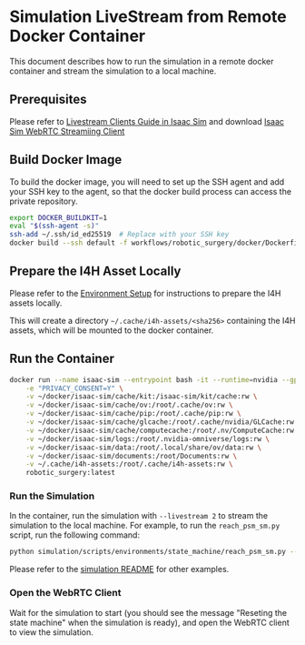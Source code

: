 # Simulation LiveStream from Remote Docker Container

This document describes how to run the simulation in a remote docker container and stream the simulation to a local machine.

## Prerequisites

Please refer to [Livestream Clients Guide in Isaac Sim](https://docs.isaacsim.omniverse.nvidia.com/latest/installation/manual_livestream_clients.html#isaac-sim-short-webrtc-streaming-client) and download [Isaac Sim WebRTC Streamiing Client](https://docs.isaacsim.omniverse.nvidia.com/latest/installation/download.html#isaac-sim-latest-release)

## Build Docker Image

To build the docker image, you will need to set up the SSH agent and add your SSH key to the agent, so that the docker build process can access the private repository.

```bash
export DOCKER_BUILDKIT=1
eval "$(ssh-agent -s)"
ssh-add ~/.ssh/id_ed25519  # Replace with your SSH key
docker build --ssh default -f workflows/robotic_surgery/docker/Dockerfile -t robotic_surgery:latest .
```

## Prepare the I4H Asset Locally

Please refer to the [Environment Setup](../../README.md#environment-setup) for instructions to prepare the I4H assets locally.

This will create a directory `~/.cache/i4h-assets/<sha256>` containing the I4H assets, which will be mounted to the docker container.

## Run the Container

```bash
docker run --name isaac-sim --entrypoint bash -it --runtime=nvidia --gpus all -e "ACCEPT_EULA=Y" --rm --network=host \
    -e "PRIVACY_CONSENT=Y" \
    -v ~/docker/isaac-sim/cache/kit:/isaac-sim/kit/cache:rw \
    -v ~/docker/isaac-sim/cache/ov:/root/.cache/ov:rw \
    -v ~/docker/isaac-sim/cache/pip:/root/.cache/pip:rw \
    -v ~/docker/isaac-sim/cache/glcache:/root/.cache/nvidia/GLCache:rw \
    -v ~/docker/isaac-sim/cache/computecache:/root/.nv/ComputeCache:rw \
    -v ~/docker/isaac-sim/logs:/root/.nvidia-omniverse/logs:rw \
    -v ~/docker/isaac-sim/data:/root/.local/share/ov/data:rw \
    -v ~/docker/isaac-sim/documents:/root/Documents:rw \
    -v ~/.cache/i4h-assets:/root/.cache/i4h-assets:rw \
    robotic_surgery:latest
```

### Run the Simulation

In the container, run the simulation with `--livestream 2` to stream the simulation to the local machine. For example, to run the `reach_psm_sm.py` script, run the following command:

```bash
python simulation/scripts/environments/state_machine/reach_psm_sm.py --livestream 2
```

Please refer to the [simulation README](../scripts/simulation/README.md) for other examples.


### Open the WebRTC Client

Wait for the simulation to start (you should see the message "Reseting the state machine" when the simulation is ready), and open the WebRTC client to view the simulation.
